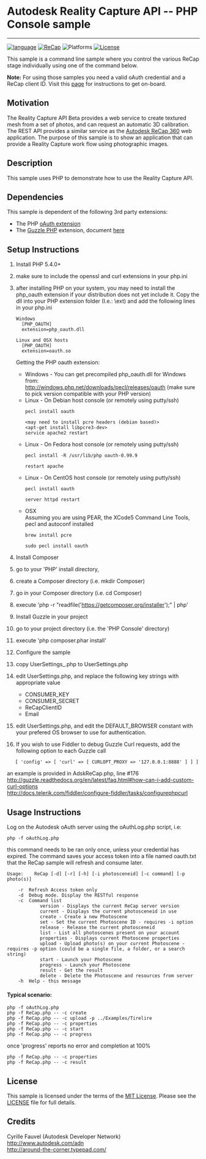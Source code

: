 # Autodesk Reality Capture API -- PHP Console sample
-------------------
[![language](https://img.shields.io/badge/language-PHP-blue.svg)](https://www.visualstudio.com/)
[![ReCap](https://img.shields.io/badge/Reality%20Capture%20API-v3.1%20-green.svg)](http://developer-recap-autodesk.github.io/)
![Platforms](https://img.shields.io/badge/platform-windows%20%7C%20osx%20%7C%20linux-lightgray.svg)
[![License](http://img.shields.io/:license-mit-blue.svg)](http://opensource.org/licenses/MIT)


This sample is a command line sample where you control the various ReCap stage individually using one of the command below.

<b>Note:</b> For using those samples you need a valid oAuth credential and a ReCap client ID. Visit this [page](http://developer-recap-autodesk.github.io/) for instructions to get on-board.

## Motivation
The Reality Capture API Beta provides a web service to create textured mesh from a set of photos, and can request an automatic 3D calibration. The REST API provides a similar service as the [Autodesk ReCap 360](http://www.autodesk.com/products/recap-360/overview) web application. The purpose of this sample is to show an application that can provide a Reality Capture work flow using photographic images.

## Description
This sample uses PHP to demonstrate how to use the Reality Capture API.

## Dependencies
This sample is dependent of the following 3rd party extensions:

* The PHP [oAuth extension](http://php.net/manual/en/book.oauth.php)
* The [Guzzle PHP](https://github.com/guzzle/guzzle) extension, document [here](http://guzzle.readthedocs.org/en/latest/)


## Setup Instructions
1. Install PHP 5.4.0+ 
  1. make sure to include the openssl and curl extensions in your php.ini
  2. after installing PHP on your system, you may need to install the php_oauth extension if your 
      distribution does not yet include it. Copy the dll into your PHP extension folder (I.e.: <PHP folder>\ext)
      and add the following lines in your php.ini 
      ```
      Windows
		[PHP_OAUTH]
		extension=php_oauth.dll
		
      Linux and OSX hosts
		[PHP_OAUTH]
		extension=oauth.so
      ```
      Getting the PHP oauth extension:
      * Windows - You can get precompiled php_oauth.dll for Windows from: <br />
        http://windows.php.net/downloads/pecl/releases/oauth (make sure to pick version compatible with your PHP version)
      * Linux - On Debian host console (or remotely using putty/ssh)
        ```
        pecl install oauth
     
        <may need to install pcre headers (debian based)>
        <apt-get install libpcre3-dev>
        service apache2 restart
        ```
      * Linux - On Fedora host console (or remotely using putty/ssh)
        ```
        pecl install -R /usr/lib/php oauth-0.99.9
      
        restart apache
        ```
      * Linux - On CentOS host console (or remotely using putty/ssh)
        ```
        pecl install oauth
      
        server httpd restart
        ```
      * OSX <br />
        Assuming you are using PEAR, the XCode5 Command Line Tools, pecl and autoconf installed 
        ```
        brew install pcre
      
        sudo pecl install oauth
        ```

2. Install Composer
  1. go to your 'PHP' install directory,
  2. create a Composer directory (i.e. mkdir Composer)
  3. go in your Composer directory (i.e. cd Composer)
  4. execute 'php -r "readfile('https://getcomposer.org/installer');" | php'
  
3. Install Guzzle in your project
  1. go to your project directory (i.e. the 'PHP Console' directory)
  2. execute 'php composer.phar install'
  
4. Configure the sample
  1. copy UserSettings_.php to UserSettings.php
  2. edit UserSettings.php, and replace the following key strings with appropriate value
     * CONSUMER_KEY
     * CONSUMER_SECRET
     * ReCapClientID
     * Email
  3. edit UserSettings.php, and edit the DEFAULT_BROWSER constant with your prefered OS browser
     to use for authentication.

5. If you wish to use Fiddler to debug Guzzle Curl requests, add the following option to each Guzzle call
```
   [ 'config' => [ 'curl' => [ CURLOPT_PROXY => '127.0.0.1:8888' ] ] ]
```
   an example is provided in AdskReCap.php, line #176  
   http://guzzle.readthedocs.org/en/latest/faq.html#how-can-i-add-custom-curl-options  
   http://docs.telerik.com/fiddler/configure-fiddler/tasks/configurephpcurl
	 
## Usage Instructions

Log on the Autodesk oAuth server using the oAuthLog.php script, i.e:

	php -f oAuthLog.php
	
this command needs to be ran only once, unless your credential has expired. The command saves your access token into a file named oauth.txt that the ReCap sample will refresh and consume later.
```
Usage:    ReCap [-d] [-r] [-h] [-i photosceneid] [-c command] [-p photo(s)]

	-r	Refresh Access token only
	-d	Debug mode. Display the RESTful response
	-c	Command list
			version - Displays the current ReCap server version
			current - Displays the current photosceneid in use
			create - Create a new Photoscene
			set - Set the current Photoscene ID - requires -i option
			release - Release the current photosceneid
			list - List all photoscenes present on your account
			properties - Displays current Photoscene properties
			upload - Upload photo(s) on your current Photoscene - requires -p option (could be a single file, a folder, or a search string)
			start - Launch your Photoscene
			progress - Launch your Photoscene
			result - Get the result
			delete - Delete the Photoscene and resources from server
	-h	Help - this message
```

#### Typical scenario:
```
php -f oAuthLog.php
php -f ReCap.php -- -c create
php -f ReCap.php -- -c upload -p ../Examples/Tirelire
php -f ReCap.php -- -c properties
php -f ReCap.php -- -c start
php -f ReCap.php -- -c progress
```
once 'progress' reports no error and completion at 100%
```
php -f ReCap.php -- -c properties
php -f ReCap.php -- -c result
```


## License

This sample is licensed under the terms of the [MIT License](http://opensource.org/licenses/MIT). Please see the [LICENSE](LICENSE) file for full details.


## Credits

Cyrille Fauvel (Autodesk Developer Network)  
http://www.autodesk.com/adn  
http://around-the-corner.typepad.com/  
